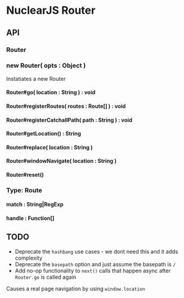 NuclearJS Router
===

## API

### Router

### new Router( opts : Object )

Instatiates a new Router

#### Router#go( location : String ) : void

#### Router#registerRoutes( routes : Route[] ) : void

#### Router#registerCatchallPath( path : String ) : void

#### Router#getLocation() : String

#### Router#replace( location : String )

#### Router#windowNavigate( location : String )

#### Router#reset()

### Type: Route

#### match : String|RegExp

#### handle : Function[]


## TODO

- Deprecate the `hashbang` use cases - we dont need this and it adds complexity
- Deprecate the `basepath` option and just assume the basepath is `/`
- Add no-op functionality to `next()` calls that happen async after `Router.go` is called again


Causes a real page navigation by using `window.location`
